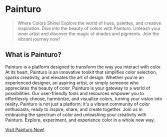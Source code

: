 # Painturo

> Where Colors Shine! Explore the world of hues, palettes, and creative inspiration. Dive into the beauty of colors with Painturo. Unleash your inner artist and discover the magic of shades and pigments. Join the vibrant journey now!

## What is Painturo?

Painturo is a platform designed to transform the way you interact with color. At its heart, Painturo is an innovative toolkit that simplifies color selection, sparks creativity, and elevates the art of design. Whether you're an experienced designer, an aspiring artist, or simply someone who appreciates the beauty of color, Painturo is your gateway to a world of possibilities. Our user-friendly tools and resources empower you to effortlessly choose, harmonize, and visualize colors, turning your vision into reality. Painturo is not just a platform; it's a vibrant community of color enthusiasts, ready to inspire, share, and create together. Join us in embracing the spectrum of color and unleashing your creativity with Painturo. Explore, experiment, and experience color in a whole new way.

<a href="[http://example.com/](https://arjeusman.github.io/painturo/)" target="_blank">Visit Painturo Now!</a>
